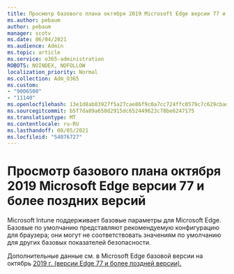 ```yaml
---
title: Просмотр базового плана октября 2019 Microsoft Edge версии 77 и более поздних версий
ms.author: pebaum
author: pebaum
manager: scotv
ms.date: 06/04/2021
ms.audience: Admin
ms.topic: article
ms.service: o365-administration
ROBOTS: NOINDEX, NOFOLLOW
localization_priority: Normal
ms.collection: Adm_O365
ms.custom:
- "9006500"
- "11140"
ms.openlocfilehash: 13e1d8ab83927f5a27cae86f9c0a7cc724ffc0579c7c629cbad49f4464a38a2c
ms.sourcegitcommit: b5f7da89a650d2915dc652449623c78be6247175
ms.translationtype: MT
ms.contentlocale: ru-RU
ms.lasthandoff: 08/05/2021
ms.locfileid: "54076727"
---
```

# <a name="view-the-october-2019-baseline-for-microsoft-edge-versions-77-and-later"></a>Просмотр базового плана октября 2019 Microsoft Edge версии 77 и более поздних версий

Microsoft Intune поддерживает базовые параметры для Microsoft Edge. Базовые по умолчанию представляют рекомендуемую конфигурацию для браузера; они могут не соответствовать значениям по умолчанию для других базовых показателей безопасности.

Дополнительные данные см. в Microsoft Edge базовой версии на октябрь [2019 г. (версии Edge 77 и более поздней версии).](/mem/intune/protect/security-baseline-settings-edge?pivots=edge-october-2019)